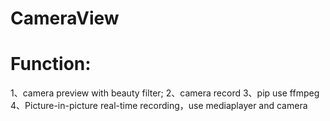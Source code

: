 # CameraView
# Function:
1、camera preview with beauty filter;
2、camera record
3、pip use ffmpeg
4、Picture-in-picture real-time recording，use mediaplayer and camera
